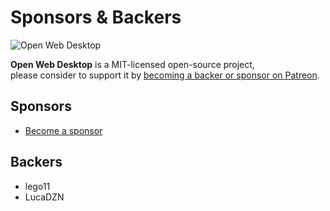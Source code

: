 # Sponsors & Backers

<p>
    <img src="https://i.imgur.com/qiBDv2q.png" alt="Open Web Desktop" />
</p>

**Open Web Desktop** is a MIT-licensed open-source project,  
please consider to support it by <a href="https://patreon.com/hacklover">becoming a backer or sponsor on Patreon</a>.

## Sponsors
- <a href="https://hacklover.net/patreon">Become a sponsor</a>

## Backers
- lego11
- LucaDZN
